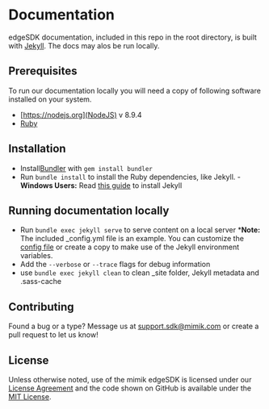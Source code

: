 # Documentation

edgeSDK documentation, included in this repo in the root directory, is built with [Jekyll](https://jekyllrb.com). The docs may alos be run locally.

## Prerequisites

To run our documentation locally you will need a copy of following software installed on your system.

- [https://nodejs.org](NodeJS) v 8.9.4
- [Ruby](https://www.ruby-lang.org/en/documentation/installation/)

## Installation

- Install[Bundler](https://bundler.io) with ```gem install bundler```
- Run ```bundle install``` to install the Ruby dependencies, like Jekyll.
        - **Windows Users:** Read [this guide](https://jekyllrb.com/docs/windows/) to install Jekyll

## Running documentation locally

- Run ```bundle exec jekyll serve``` to serve content on a local server ***Note:** The included _config.yml file is an example. You can customize the [config file](https://jekyllrb.com/docs/configuration/#serve-command-options) or create a copy to make use of the Jekyll environment variables.
- Add the ```--verbose``` or ```--trace``` flags for debug information
- use ```bundle exec jekyll clean``` to clean _site folder, Jekyll metadata and .sass-cache

## Contributing

Found a bug or a type? Message us at support.sdk@mimik.com or create a pull request to let us know!

## License

Unless otherwise noted, use of the mimik edgeSDK is licensed under our [License Agreement](http://developers.mimik360.com/license.html) and the code shown on GitHub is available under the [MIT License](http://opensource.org/licenses/MIT).
